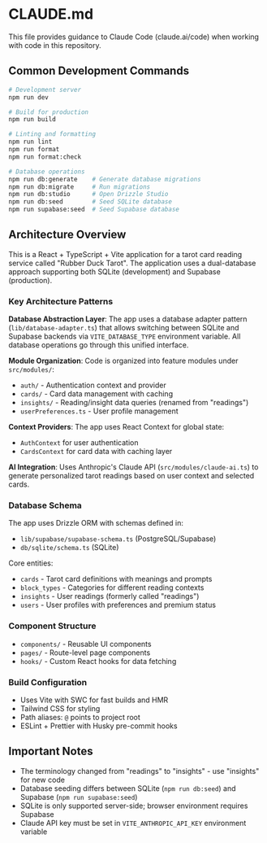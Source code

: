 # CLAUDE.md

This file provides guidance to Claude Code (claude.ai/code) when working with code in this repository.

## Common Development Commands

```bash
# Development server
npm run dev

# Build for production
npm run build

# Linting and formatting
npm run lint
npm run format
npm run format:check

# Database operations
npm run db:generate    # Generate database migrations
npm run db:migrate     # Run migrations
npm run db:studio      # Open Drizzle Studio
npm run db:seed        # Seed SQLite database
npm run supabase:seed  # Seed Supabase database
```

## Architecture Overview

This is a React + TypeScript + Vite application for a tarot card reading service called "Rubber Duck Tarot". The application uses a dual-database approach supporting both SQLite (development) and Supabase (production).

### Key Architecture Patterns

**Database Abstraction Layer**: The app uses a database adapter pattern (`lib/database-adapter.ts`) that allows switching between SQLite and Supabase backends via `VITE_DATABASE_TYPE` environment variable. All database operations go through this unified interface.

**Module Organization**: Code is organized into feature modules under `src/modules/`:

- `auth/` - Authentication context and provider
- `cards/` - Card data management with caching
- `insights/` - Reading/insight data queries (renamed from "readings")
- `userPreferences.ts` - User profile management

**Context Providers**: The app uses React Context for global state:

- `AuthContext` for user authentication
- `CardsContext` for card data with caching layer

**AI Integration**: Uses Anthropic's Claude API (`src/modules/claude-ai.ts`) to generate personalized tarot readings based on user context and selected cards.

### Database Schema

The app uses Drizzle ORM with schemas defined in:

- `lib/supabase/supabase-schema.ts` (PostgreSQL/Supabase)
- `db/sqlite/schema.ts` (SQLite)

Core entities:

- `cards` - Tarot card definitions with meanings and prompts
- `block_types` - Categories for different reading contexts
- `insights` - User readings (formerly called "readings")
- `users` - User profiles with preferences and premium status

### Component Structure

- `components/` - Reusable UI components
- `pages/` - Route-level page components
- `hooks/` - Custom React hooks for data fetching

### Build Configuration

- Uses Vite with SWC for fast builds and HMR
- Tailwind CSS for styling
- Path aliases: `@` points to project root
- ESLint + Prettier with Husky pre-commit hooks

## Important Notes

- The terminology changed from "readings" to "insights" - use "insights" for new code
- Database seeding differs between SQLite (`npm run db:seed`) and Supabase (`npm run supabase:seed`)
- SQLite is only supported server-side; browser environment requires Supabase
- Claude API key must be set in `VITE_ANTHROPIC_API_KEY` environment variable
